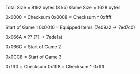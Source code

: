 Total Size = 8192 bytes (8 kb)
Game Size = 1628 bytes

0x0000 = Checksum
0x0008 = Checksum ^ 0xffff

Start of Game 1
0x0010 = Equipped Items (7e09a2 -> 7ed7c0)

0x066A = ?? (?? -> 7ede1a)

0x066C = Start of Game 2

0x0CC8 = Start of Game 3

0x1ff0 = Checksum
0x1ff8 = Checksum ^ 0xffff